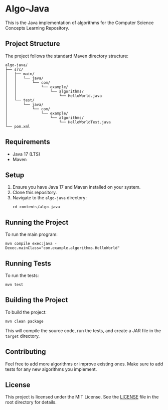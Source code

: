 # Algo-Java

This is the Java implementation of algorithms for the Computer Science Concepts Learning Repository.

## Project Structure

The project follows the standard Maven directory structure:

```
algo-java/
├── src/
│   ├── main/
│   │   └── java/
│   │       └── com/
│   │           └── example/
│   │               └── algorithms/
│   │                   └── HelloWorld.java
│   └── test/
│       └── java/
│           └── com/
│               └── example/
│                   └── algorithms/
│                       └── HelloWorldTest.java
└── pom.xml
```

## Requirements

- Java 17 (LTS)
- Maven

## Setup

1. Ensure you have Java 17 and Maven installed on your system.
2. Clone this repository.
3. Navigate to the `algo-java` directory:
   ```
   cd contents/algo-java
   ```

## Running the Project

To run the main program:

```
mvn compile exec:java -Dexec.mainClass="com.example.algorithms.HelloWorld"
```

## Running Tests

To run the tests:

```
mvn test
```

## Building the Project

To build the project:

```
mvn clean package
```

This will compile the source code, run the tests, and create a JAR file in the `target` directory.

## Contributing

Feel free to add more algorithms or improve existing ones. Make sure to add tests for any new algorithms you implement.

## License

This project is licensed under the MIT License. See the [LICENSE](../../LICENSE.md) file in the root directory for details.
